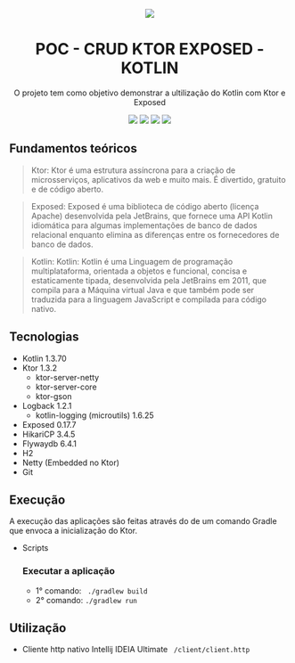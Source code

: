 <div align="center">

![](https://img.shields.io/badge/Status-Em%20Desenvolvimento-orange)
</div>

<div align="center">

# POC - CRUD KTOR EXPOSED - KOTLIN
O projeto tem como objetivo demonstrar a ultilização do Kotlin com Ktor e Exposed

![](https://img.shields.io/badge/Autor-Wesley%20Oliveira%20Santos-brightgreen)
![](https://img.shields.io/badge/Language-Kotlin-brightgreen)
![](https://img.shields.io/badge/Framework-Ktor-brightgreen)
![](https://img.shields.io/badge/ORM-Exposed-brightgreen)

</div> 

## Fundamentos teóricos

> Ktor: Ktor é uma estrutura assíncrona para a criação de microsserviços, aplicativos da web e muito mais. É divertido, gratuito e de código aberto.

> Exposed: Exposed é uma biblioteca de código aberto (licença Apache) desenvolvida pela JetBrains, que fornece uma API Kotlin idiomática para algumas implementações de banco de dados relacional enquanto elimina as diferenças entre os fornecedores de banco de dados.

> Kotlin: Kotlin: Kotlin é uma Linguagem de programação multiplataforma, orientada a objetos e funcional, concisa e estaticamente tipada, desenvolvida pela JetBrains em 2011, que compila para a Máquina virtual Java e que também pode ser traduzida para a linguagem JavaScript e compilada para código nativo.

## Tecnologias
- Kotlin 1.3.70
- Ktor 1.3.2
   - ktor-server-netty
   - ktor-server-core
   - ktor-gson
- Logback 1.2.1
   - kotlin-logging (microutils) 1.6.25
- Exposed 0.17.7
- HikariCP 3.4.5
- Flywaydb 6.4.1
- H2
- Netty (Embedded no Ktor)
- Git

## Execução

A execução das aplicações são feitas através do de um comando Gradle que envoca a inicialização do Ktor.

- Scripts
  ### Executar a aplicação
   - 1° comando: ``` ./gradlew build```
   - 2° comando: ```./gradlew run```

## Utilização
- Cliente http nativo Intellij IDEIA Ultimate
  ``` /client/client.http```
    
